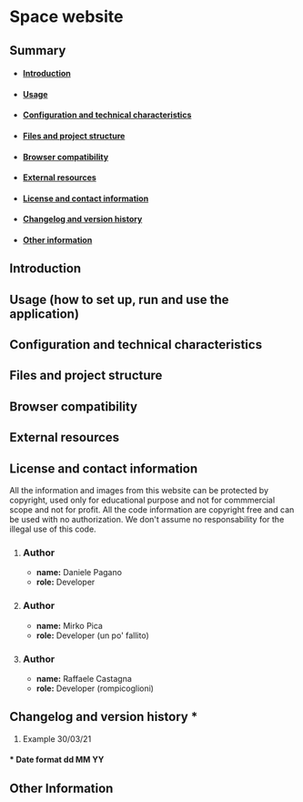 # Space website
## Summary
- #### [Introduction](#introduction)  
- #### [Usage](#usage)  
- #### [Configuration and technical characteristics](#configuration)  
- #### [Files and project structure](#files)
- #### [Browser compatibility](#compatibility)
- #### [External resources](#external)
- #### [License and contact information](#license)
- #### [Changelog and version history](#external)
- #### [Other information](#other)

## Introduction <a id="introduction"></a>

## Usage (how to set up, run and use the application) <a id="usage"></a>

## Configuration and technical characteristics <a id="configuration"></a>

## Files and project structure <a id="files"></a>


## Browser compatibility <a id="compatibility"></a>


## External resources <a id="external"></a>


## License and contact information <a id="license"></a>
All the information and images from this website can be protected by copyright, used only for educational purpose and not for commmercial scope and not for profit. All the code information  are copyright free and can be used with no authorization. We don't assume no responsability for the illegal use of this code.

1. ### Author
    - **name:** Daniele Pagano
    - **role:** Developer
2. ### Author
    - **name:** Mirko Pica
    - **role:** Developer (un po' fallito)
3. ### Author
    - **name:** Raffaele Castagna
    - **role:** Developer (rompicoglioni)
## Changelog and version history *<a id="changelog"></a>
1. Example 30/03/21 

#### * **Date** format dd MM YY
## Other Information <a id="other"></a>
